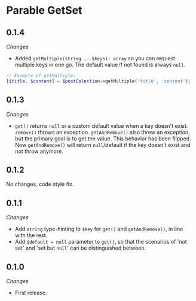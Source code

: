 # Parable GetSet

## 0.1.4

_Changes_
- Added `getMultiple(string ...$keys): array` so you can request multiple keys in one go. The default value if not found is always `null`.

```php
// Example of getMultiple:
[$title, $content] = $postColection->getMultiple('title', 'content');
```

## 0.1.3

_Changes_
- `get()` returns `null` or a custom default value when a key doesn't exist. `remove()` throws an exception. `getAndRemove()` also threw an exception, but the primary goal is to get the value. This behavior has been flipped. Now `getAndRemove()` will return `null`/default if the key doesn't exist and not throw anymore.

## 0.1.2

No changes, code style fix.

## 0.1.1

_Changes_
- Add `string` type-hinting to `$key` for `get()` and `getAndRemove()`, in line with the rest.
- Add `$default = null` parameter to `get()`, so that the scenarios of 'not set' and 'set but `null`' can be distinguished between.

## 0.1.0

_Changes_
- First release.
